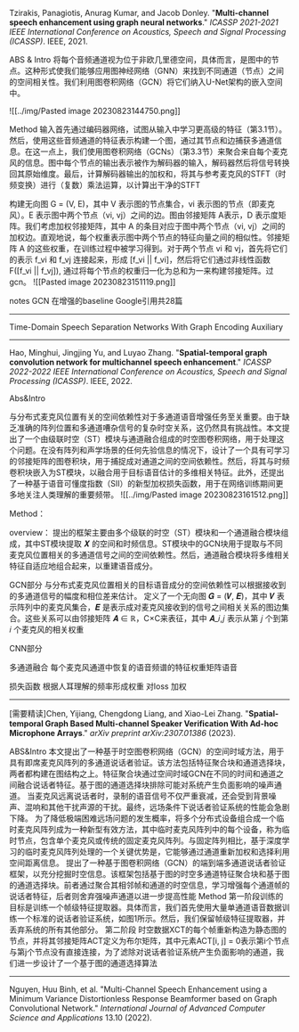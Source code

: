


























Tzirakis, Panagiotis, Anurag Kumar, and Jacob Donley. "**Multi-channel speech enhancement using graph neural networks**." _ICASSP 2021-2021 IEEE International Conference on Acoustics, Speech and Signal Processing (ICASSP)_. IEEE, 2021.

ABS & Intro
将每个音频通道视为位于非欧几里德空间，具体而言，是图中的节点。这种形式使我们能够应用图神经网络（GNN）来找到不同通道（节点）之间的空间相关性。我们利用图卷积网络（GCN）将它们纳入U-Net架构的嵌入空间中。

![[../img/Pasted image 20230823144750.png]]

Method
输入首先通过编码器网络，试图从输入中学习更高级的特征（第3.1节）。然后，使用这些音频通道的特征表示构建一个图，通过其节点和边捕获多通道信息。在这一点上，我们使用图卷积网络（GCNs）（第3.3节）来聚合来自每个麦克风的信息。图中每个节点的输出表示被作为解码器的输入，解码器然后将信号转换回其原始维度。最后，计算解码器输出的加权和，将其与参考麦克风的STFT（时频变换）进行（复数）乘法运算，以计算出干净的STFT

构建无向图 G = (V, E)，其中 V 表示图的节点集合，vi 表示图的节点（即麦克风）。E 表示图中两个节点（vi, vj）之间的边。图由邻接矩阵 A表示，D 表示度矩阵。我们考虑加权邻接矩阵，其中 A 的条目对应于图中两个节点（vi, vj）之间的加权边。直观地说，每个权重表示图中两个节点的特征向量之间的相似性。邻接矩阵 A 的这些权重，在训练过程中被学习得到。对于两个节点 vi 和 vj，首先将它们的表示 f_vi 和 f_vj 连接起来，形成 [f_vi || f_vi]，然后将它们通过非线性函数 F([f_vi || f_vj]), 通过将每个节点的权重归一化为总和为一来构建邻接矩阵。过gcn。
![[Pasted image 20230823151119.png]]

 notes
 GCN 在增强的baseline Google引用共28篇

---

Time-Domain Speech Separation Networks With Graph Encoding Auxiliary

---
Hao, Minghui, Jingjing Yu, and Luyao Zhang. "**Spatial-temporal graph convolution network for multichannel speech enhancement**." _ICASSP 2022-2022 IEEE International Conference on Acoustics, Speech and Signal Processing (ICASSP)_. IEEE, 2022.

Abs&Intro
  
与分布式麦克风位置有关的空间依赖性对于多通道语音增强任务至关重要。由于缺乏准确的阵列位置和多通道嘈杂信号的复杂时空关系，这仍然具有挑战性。本文提出了一个由级联时空（ST）模块与通道融合组成的时空图卷积网络，用于处理这个问题。在没有阵列和声学场景的任何先验信息的情况下，设计了一个具有可学习的邻接矩阵的图卷积块，用于捕捉成对通道之间的空间依赖性。然后，将其与时频卷积块嵌入为ST模块，以融合用于目标语音估计的多维相关特征。此外，还提出了一种基于语音可懂度指数（SII）的新型加权损失函数，用于在网络训练期间更多地关注人类理解的重要频带。
![[../img/Pasted image 20230823161512.png]]

Method：

overview：
提出的框架主要由多个级联的时空（ST）模块和一个通道融合模块组成，其中ST模块提取 𝑿 的空间和时频信息。ST模块中的GCN块用于提取与不同麦克风位置相关的多通道信号之间的空间依赖性。然后，通道融合模块将多维相关特征自适应地组合起来，以重建语音成分。

GCN部分
与分布式麦克风位置相关的目标语音成分的空间依赖性可以根据接收到的多通道信号的幅度和相位差来估计。
定义了一个无向图 𝑮 = (𝑽, 𝑬)，其中 𝑽 表示阵列中的麦克风集合，𝑬 是表示成对麦克风接收到的信号之间相关关系的图边集合。这些关系可以由邻接矩阵 𝑨 ∈ ℝ，C×C来表征，其中 𝑨_𝑖,𝑗 表示从第 𝑗 个到第 𝑖 个麦克风的相关权重

CNN部分

多通道融合
每个麦克风通道中恢复的语音频谱的特征权重矩阵语音

损失函数
根据人耳理解的频率形成权重 对loss 加权

---
[需要精读]Chen, Yijiang, Chengdong Liang, and Xiao-Lei Zhang. "**Spatial-temporal Graph Based Multi-channel Speaker Verification With Ad-hoc Microphone Arrays**." _arXiv preprint arXiv:2307.01386_ (2023).

ABS&Intro
本文提出了一种基于时空图卷积网络（GCN）的空间时域方法，用于具有即席麦克风阵列的多通道说话者验证。该方法包括特征聚合块和通道选择块，两者都构建在图结构之上。特征聚合块通过空间时域GCN在不同的时间和通道之间融合说话者特征。基于图的通道选择块排除可能对系统产生负面影响的噪声通道。
当麦克风远离说话者时，录制的语音信号不仅严重衰减，还会受到背景噪声、混响和其他干扰声源的干扰。最终，远场条件下说话者验证系统的性能会急剧下降。
为了降低极端困难远场问题的发生概率，将多个分布式设备组合成一个临时麦克风阵列成为一种新型有效方法，其中临时麦克风阵列中的每个设备，称为临时节点，包含单个麦克风或传统的固定麦克风阵列。与固定阵列相比，基于深度学习的临时麦克风阵列处理的一个关键优势是，它能够通过通道重新加权和选择利用空间距离信息。
提出了一种基于图卷积网络（GCN）的端到端多通道说话者验证框架，以充分挖掘时空信息。该框架包括基于图的时空多通道特征聚合块和基于图的通道选择块。前者通过聚合其相邻帧和通道的时空信息，学习增强每个通道帧的说话者特征，后者则舍弃强噪声通道以进一步提高性能
Method
第一阶段训练的目标是训练一个帧级特征提取器。具体而言，我们首先使用大量单通道语音数据训练一个标准的说话者验证系统，如图1所示。然后，我们保留帧级特征提取器，并丢弃系统的所有其他部分。
第二阶段
时空数据XCT的每个帧重新构造为静态图的节点，并将其邻接矩阵ACT定义为布尔矩阵，其中元素ACT[i, j] = 0表示第i个节点与第j个节点没有直接连接，为了滤除对说话者验证系统产生负面影响的通道，我们进一步设计了一个基于图的通道选择算法

---
Nguyen, Huu Binh, et al. "Multi-Channel Speech Enhancement using a Minimum Variance Distortionless Response Beamformer based on Graph Convolutional Network." _International Journal of Advanced Computer Science and Applications_ 13.10 (2022).